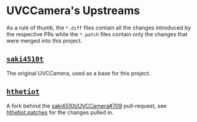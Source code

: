 # UVCCamera's Upstreams

As a rule of thumb, the `*.diff` files contain all the changes introduced by the respective PRs while the `*.patch`
files contain only the changes that were merged into this project.

## [`saki4510t`](https://github.com/saki4510t/UVCCamera)

The original UVCCamera, used as a base for this project.

## [`hthetiot`](https://github.com/hthetiot/UVCCamera)

A fork behind the [saki4510t/UVCCamera#709](https://github.com/saki4510t/UVCCamera/pull/709) pull-request, see
[hthetiot.patches](./hthetiot.patches) for the changes pulled in.

